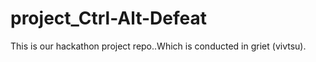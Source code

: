 # project_Ctrl-Alt-Defeat
This is our hackathon project repo..Which is conducted in griet (vivtsu).
